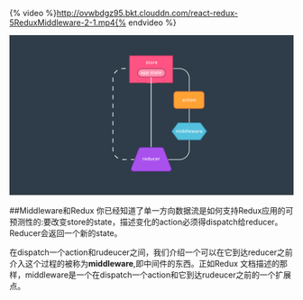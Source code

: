{% video %}http://ovwbdgz95.bkt.clouddn.com/react-redux-5ReduxMiddleware-2-1.mp4{% endvideo %}

![](/assets/redux-middleware)


##Middleware和Redux
你已经知道了单一方向数据流是如何支持Redux应用的可预测性的:要改变store的state，描述变化的action必须得dispatch给reducer。Reducer会返回一个新的state。

在dispatch一个action和rudeucer之间，我们介绍一个可以在它到达reducer之前介入这个过程的被称为**middleware**,即中间件的东西。正如Redux 文档描述的那样，middleware是一个在dispatch一个action和它到达rudeucer之前的一个扩展点。

